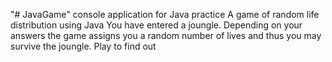 "# JavaGame" console application for Java practice
A game of random life distribution using Java 
You have entered a joungle. Depending on your answers the game assigns you a random number of lives and thus you may survive the joungle.
Play to find out
